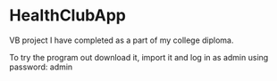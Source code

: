 # HealthClubApp
VB project I have completed as a part of my college diploma.

To try the program out download it, import it and log in as admin using password: admin
